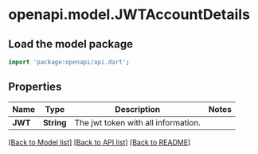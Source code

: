 # openapi.model.JWTAccountDetails

## Load the model package
```dart
import 'package:openapi/api.dart';
```

## Properties
Name | Type | Description | Notes
------------ | ------------- | ------------- | -------------
**JWT** | **String** | The jwt token with all information. | 

[[Back to Model list]](../README.md#documentation-for-models) [[Back to API list]](../README.md#documentation-for-api-endpoints) [[Back to README]](../README.md)


